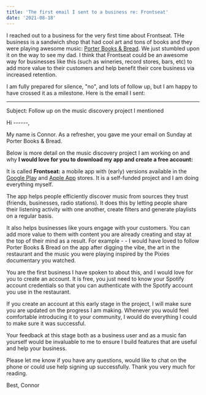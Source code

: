 ```yaml
---
title: 'The first email I sent to a business re: Frontseat'
date: '2021-08-18'
---
```


I reached out to a business for the very first time about Frontseat. THe business is a sandwich shop that had cool art and tons of books and they were playing awesome music: [Porter Books & Bread](https://www.yelp.com/biz/porter-books-and-bread-indianapolis-2). We just stumbled upon it on the way to see my dad. I think that Frontseat could be an awesome way for businesses like this (such as wineries, record stores, bars, etc) to add more value to their customers and help benefit their core business via increased retention. 

I am fully prepared for silence, "no", and lots of follow up, but I am happy to have crossed it as a milestone. Here is the email I sent:

-----------------------

Subject: Follow up on the music discovery project I mentioned

Hi ------,

My name is Connor. As a refresher, you gave me your email on Sunday at Porter Books & Bread.

Below is more detail on the music discovery project I am working on and why <strong>I would love for you to download my app and create a free account:</strong>

It is called <strong>Frontseat:</strong> a mobile app with (early) versions available in the [Google Play]('https://play.google.com/store/apps/details?id=com.frontseat') and [Apple App]('https://apps.apple.com/us/app/frontseat-music/id1541167797') stores. It is a self-funded project and I am doing everything myself.

The app helps people efficiently discover music from sources they trust (friends, businesses, radio stations). It does this by letting people share their listening activity with one another, create filters and generate playlists on a regular basis.

It also helps businesses like yours engage with your customers. You can add more value to them with content you are already creating and stay at the top of their mind as a result. For example - - I would have loved to follow Porter Books & Bread on the app after digging the vibe, the art in the restaurant and the music you were playing inspired by the Pixies documentary you watched.

You are the first business I have spoken to about this, and I would love for you to create an account. It is free, you just need to know your Spotify account credentials so that you can authenticate with the Spotify account you use in the restaurant.

If you create an account at this early stage in the project, I will make sure you are updated on the progress I am making. Whenever you would feel comfortable introducing it to your community, I would do everything I could to make sure it was successful.

Your feedback at this stage both as a business user and as a music fan yourself would be invaluable to me to ensure I build features that are useful and help your business. 

Please let me know if you have any questions, would like to chat on the phone or could use help signing up successfully. Thank you very much for reading.

Best,
Connor